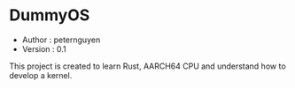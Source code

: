 
# DummyOS
* Author : peternguyen
* Version : 0.1

This project is created to learn Rust, AARCH64 CPU and understand how to develop a kernel.
